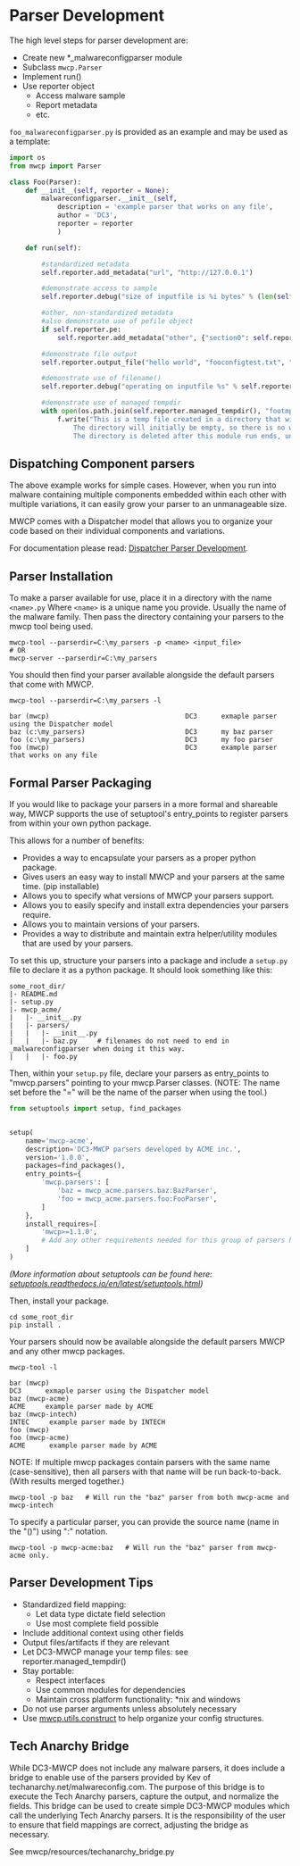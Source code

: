 # Parser Development

The high level steps for parser development are:

- Create new *_malwareconfigparser module
- Subclass `mwcp.Parser`
- Implement run()
- Use reporter object
  - Access malware sample
  - Report metadata
  - etc.

`foo_malwareconfigparser.py` is provided as an example and may be used as a template:


```python
import os
from mwcp import Parser

class Foo(Parser):
    def __init__(self, reporter = None):
        malwareconfigparser.__init__(self,
            description = 'example parser that works on any file',
            author = 'DC3',
            reporter = reporter
            )

    def run(self):

        #standardized metadata
        self.reporter.add_metadata("url", "http://127.0.0.1")

        #demonstrate access to sample
        self.reporter.debug("size of inputfile is %i bytes" % (len(self.reporter.data)))

        #other, non-standardized metadata
        #also demonstrate use of pefile object
        if self.reporter.pe:
            self.reporter.add_metadata("other", {"section0": self.reporter.pe.sections[0].Name.rstrip('\x00')})

        #demonstrate file output
        self.reporter.output_file("hello world", "fooconfigtest.txt", "example output file")

        #demonstrate use of filename()
        self.reporter.debug("operating on inputfile %s" % self.reporter.filename())

        #demonstrate use of managed tempdir
        with open(os.path.join(self.reporter.managed_tempdir(), "footmp.txt"), "w") as f:
            f.write("This is a temp file created in a directory that will be managed by the mwcp framework. \
                The directory will initially be empty, so there is no worry about name collisions. \
                The directory is deleted after this module run ends, unless tempcleanup is disabled.")

```

## Dispatching Component parsers
The above example works for simple cases. However, when you run into malware containing multiple components
embedded within each other with multiple variations, it can easily grow your parser to an unmanageable size.

MWCP comes with a Dispatcher model that allows you to organize your code based on their individual components
and variations.

For documentation please read: [Dispatcher Parser Development](DispatcherParserDevelopment.md).


## Parser Installation
To make a parser available for use, place it in a directory with the name `<name>.py` Where `<name>` is a unique name you provide. Usually the name of the malware family.
Then pass the directory containing your parsers to the mwcp tool being used.
```
mwcp-tool --parserdir=C:\my_parsers -p <name> <input_file>
# OR
mwcp-server --parserdir=C:\my_parsers
```

You should then find your parser available alongside the default parsers that come with MWCP.
```
mwcp-tool --parserdir=C:\my_parsers -l
```

```
bar (mwcp)                                  DC3      exmaple parser using the Dispatcher model
baz (c:\my_parsers)                         DC3      my baz parser
foo (c:\my_parsers)                         DC3      my foo parser
foo (mwcp)                                  DC3      example parser that works on any file
```

## Formal Parser Packaging
If you would like to package your parsers in a more formal and shareable way,
MWCP supports the use of setuptool's entry_points to register parsers from within
your own python package.

This allows for a number of benefits:
- Provides a way to encapsulate your parsers as a proper python package.
- Gives users an easy way to install MWCP and your parsers at the same time. (pip installable)
- Allows you to specify what versions of MWCP your parsers support.
- Allows you to easily specify and install extra dependencies your parsers require.
- Allows you to maintain versions of your parsers.
- Provides a way to distribute and maintain extra helper/utility modules that are used by your parsers.

To set this up, structure your parsers into a package and include a `setup.py` file to declare it as a python package. It should look something like this:
```
some_root_dir/
|- README.md
|- setup.py
|- mwcp_acme/
|   |- __init__.py
|   |- parsers/
|   |   |- __init__.py
|   |   |- baz.py     # filenames do not need to end in _malwareconfigparser when doing it this way.
|   |   |- foo.py
```

Then, within your `setup.py` file, declare your parsers as entry_points to "mwcp.parsers" pointing
to your mwcp.Parser classes. (NOTE: The name set before the "=" will be the name of the parser when using the tool.)
```python
from setuptools import setup, find_packages


setup(
    name='mwcp-acme',
    description='DC3-MWCP parsers developed by ACME inc.',
    version='1.0.0',
    packages=find_packages(),
    entry_points={
        'mwcp.parsers': [
            'baz = mwcp_acme.parsers.baz:BazParser',
            'foo = mwcp_acme.parsers.foo:FooParser',
        ]
    },
    install_requires=[
        'mwcp>=1.1.0',
        # Add any other requirements needed for this group of parsers here.
    ]
)
```

*(More information about setuptools can be found here: [setuptools.readthedocs.io/en/latest/setuptools.html]())*

Then, install your package.
```
cd some_root_dir
pip install .
```

Your parsers should now be available alongside the default parsers MWCP and any other mwcp packages.
```
mwcp-tool -l
```
```
bar (mwcp)                                                             DC3      exmaple parser using the Dispatcher model
baz (mwcp-acme)                                                        ACME     example parser made by ACME
baz (mwcp-intech)                                                      INTEC     example parser made by INTECH
foo (mwcp)
foo (mwcp-acme)                                                        ACME      example parser made by ACME
```

NOTE: If multiple mwcp packages contain parsers with the same name (case-sensitive), then all parsers with that name will be run back-to-back. (With results merged together.)
```
mwcp-tool -p baz   # Will run the "baz" parser from both mwcp-acme and mwcp-intech
```

To specify a particular parser, you can provide the source name (name in the "()") using ":" notation.
```
mwcp-tool -p mwcp-acme:baz   # Will run the "baz" parser from mwcp-acme only.
```



## Parser Development Tips
- Standardized field mapping:
  - Let data type dictate field selection
  - Use most complete field possible
- Include additional context using other fields
- Output files/artifacts if they are relevant
- Let DC3-MWCP manage your temp files: see reporter.managed_tempdir()
- Stay portable:
  - Respect interfaces
  - Use common modules for dependencies
  - Maintain cross platform functionality: *nix and windows
- Do not use parser arguments unless absolutely necessary
- Use [mwcp.utils.construct](construct.ipynb) to help organize your config structures.

## Tech Anarchy Bridge

While DC3-MWCP does not include any malware parsers, it does include a bridge to enable use
of the parsers provided by Kev of techanarchy.net/malwareconfig.com. The purpose
of this bridge is to execute the Tech Anarchy parsers, capture the output, and normalize
the fields. This bridge can be used to create simple DC3-MWCP modules which call the underlying
Tech Anarchy parsers. It is the responsibility of the user to ensure that field mappings are
correct, adjusting the bridge as necessary.

See mwcp/resources/techanarchy_bridge.py